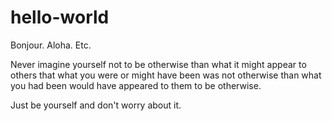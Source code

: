 # hello-world
Bonjour. Aloha. Etc.

Never imagine yourself not to be otherwise than what
it might appear to others that what you were or might
have been was not otherwise than what you had been
would have appeared to them to be otherwise.

Just be yourself and don't worry about it.
